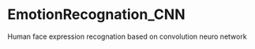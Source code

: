 EmotionRecognation_CNN
======================

Human face expression recognation based on convolution neuro network
